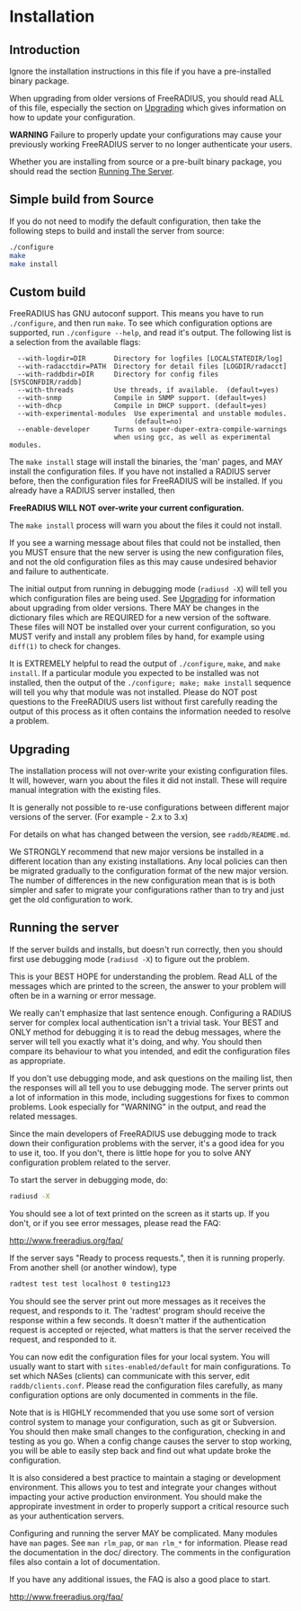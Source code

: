 # Installation
## Introduction

Ignore the installation instructions in this file if you have a
pre-installed binary package.  

When upgrading from older versions of FreeRADIUS, you should read
ALL of this file, especially the section on [Upgrading](#upgrading)
which gives information on how to update your configuration.

**WARNING**  Failure to properly update your configurations may cause
your previously working FreeRADIUS server to no longer authenticate
your users.

Whether you are installing from source or a pre-built binary
package, you should read the section [Running The Server](#running-the-server).


## Simple build from Source

If you do not need to modify the default configuration, then take
the following steps to build and install the server from source:

```bash
./configure
make
make install
```

## Custom build

FreeRADIUS has GNU autoconf support. This means you have to run
``./configure``, and then run ``make``.  To see which configuration options
are supported, run ``./configure --help``, and read it's output.  The
following list is a selection from the available flags:

```text
  --with-logdir=DIR       Directory for logfiles [LOCALSTATEDIR/log] 
  --with-radacctdir=PATH  Directory for detail files [LOGDIR/radacct] 
  --with-raddbdir=DIR     Directory for config files [SYSCONFDIR/raddb] 
  --with-threads          Use threads, if available.  (default=yes) 
  --with-snmp             Compile in SNMP support. (default=yes)
  --with-dhcp             Compile in DHCP support. (default=yes)
  --with-experimental-modules  Use experimental and unstable modules.
                               (default=no) 
  --enable-developer      Turns on super-duper-extra-compile-warnings
                          when using gcc, as well as experimental modules.
```

The ``make install`` stage will install the binaries, the 'man' pages,
and MAY install the configuration files.  If you have not installed a
RADIUS server before, then the configuration files for FreeRADIUS will
be installed.  If you already have a RADIUS server installed, then

**FreeRADIUS WILL NOT over-write your current configuration.**

The ``make install`` process will warn you about the files it could
not install.

If you see a warning message about files that could not be
installed, then you MUST ensure that the new server is using the new
configuration files, and not the old configuration files as this may cause
undesired behavior and failure to authenticate.

The initial output from running in debugging mode (``radiusd -X``) will tell
you which configuration files are being used.  See [Upgrading](#upgrading) for
information about upgrading from older versions.  There MAY be changes
in the dictionary files which are REQUIRED for a new version of the
software.  These files will NOT be installed over your current
configuration, so you MUST verify and install any problem files by
hand, for example using ``diff(1)`` to check for changes.

It is EXTREMELY helpful to read the output of ``./configure``,
``make``, and ``make install``.  If a particular module you expected to be
installed was not installed, then the output of the
``./configure; make; make install`` sequence will tell you why that module
was not installed.  Please do NOT post questions to the FreeRADIUS
users list without first carefully reading the output of this process as it
often contains the information needed to resolve a problem.

## Upgrading

The installation process will not over-write your existing
configuration files.  It will, however, warn you about the files it
did not install. These will require manual integration with the existing files.

It is generally not possible to re-use configurations between
different major versions of the server. (For example - 2.x to 3.x)

For details on what has changed between the version, see ``raddb/README.md``.

We STRONGLY recommend that new major versions be installed in a different 
location than any existing installations.  Any local policies can
then be migrated gradually to the configuration format of the new major
version.  The number of differences in the new configuration mean that is
is both simpler and safer to migrate your configurations rather than to try
and just get the old configuration to work.

## Running the server

If the server builds and installs, but doesn't run correctly, then
you should first use debugging mode (``radiusd -X``) to figure out the problem. 

This is your BEST HOPE for understanding the problem.  Read ALL of
the messages which are printed to the screen, the answer to your
problem will often be in a warning or error message.

We really can't emphasize that last sentence enough.  Configuring a
RADIUS server for complex local authentication isn't a trivial task.
Your BEST and ONLY method for debugging it is to read the debug messages, where
the server will tell you exactly what it's doing, and why.  You should
then compare its behaviour to what you intended, and edit the
configuration files as appropriate.

If you don't use debugging mode, and ask questions on the mailing
list, then the responses will all tell you to use debugging mode.  The
server prints out a lot of information in this mode, including
suggestions for fixes to common problems.  Look especially for
"WARNING" in the output, and read the related messages.

Since the main developers of FreeRADIUS use debugging mode to track
down their configuration problems with the server, it's a good idea
for you to use it, too.  If you don't, there is little hope for you to
solve ANY configuration problem related to the server.

To start the server in debugging mode, do:

```bash
radiusd -X
```

You should see a lot of text printed on the screen as it starts up.
If you don't, or if you see error messages, please read the FAQ:

  http://www.freeradius.org/faq/

If the server says "Ready to process requests.", then it is running
properly.  From another shell (or another window), type

```bash
radtest test test localhost 0 testing123
```

You should see the server print out more messages as it receives the
request, and responds to it.  The 'radtest' program should receive the
response within a few seconds.  It doesn't matter if the
authentication request is accepted or rejected, what matters is that
the server received the request, and responded to it.

You can now edit the configuration files for your local system. You
will usually want to start with ``sites-enabled/default`` for main configurations.
To set which NASes (clients) can communicate with this server, edit ``raddb/clients.conf``.
Please read the configuration files carefully, as many configuration
options are only documented in comments in the file.

Note that is is HIGHLY recommended that you use some sort of version
control system to manage your configuration, such as git or
Subversion. You should then make small changes to the configuration,
checking in and testing as you go. When a config change causes the
server to stop working, you will be able to easily step back and find
out what update broke the configuration.

It is also considered a best practice to maintain a staging or development environment.
This allows you to test and integrate your changes without impacting your active production
environment. You should make the appropirate investment in order to properly support a
critical resource such as your authentication servers.

Configuring and running the server MAY be complicated.  Many modules
have ``man`` pages.  See ``man rlm_pap``, or ``man rlm_*`` for 
information.
Please read the documentation in the doc/ directory.  The comments in
the configuration files also contain a lot of documentation.

If you have any additional issues, the FAQ is also a good place to
start.

  http://www.freeradius.org/faq/


